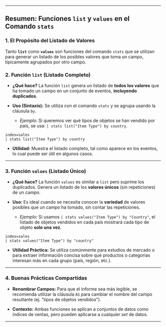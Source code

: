 
---

## Resumen: Funciones `list` y `values` en el Comando `stats`

### 1. El Propósito del Listado de Valores

Tanto **`list`** como **`values`** son funciones del comando `stats` que se utilizan para generar un listado de los posibles valores que toma un campo, típicamente agrupados por otro campo.

### 2. Función `list` (Listado Completo)

- **¿Qué hace?** La función `list` genera un listado de **todos los valores** que ha tomado un campo en un conjunto de eventos, **incluyendo duplicados**.
    
- **Uso (Sintaxis):** Se utiliza con el comando `stats` y se agrupa usando la cláusula `by`.
    
    - _Ejemplo:_ Si queremos ver qué tipos de objetos se han vendido por país, se usa: `| stats list("Item Type") by country`.

```Splunk
index=sales
| stats list("Item Type") by country
```

- **Utilidad:** Muestra el listado completo, tal como aparece en los eventos, lo cual puede ser útil en algunos casos.
    

---

### 3. Función `values` (Listado Único)

- **¿Qué hace?** La función `values` es similar a `list` pero suprime los duplicados. Genera un listado de los **valores únicos** (sin repeticiones) de un campo.
    
- **Uso:** Es ideal cuando se necesita conocer la **variedad** de valores posibles que un campo ha tomado, sin contar las repeticiones.
    
    - _Ejemplo:_ Si usamos `| stats values("Item Type") by "Country"`, el listado de objetos vendidos en cada país mostrará cada tipo de objeto **solo una vez**.

```Splunk
index=sales
| stats values("Item Type") by "country"
```

- **Utilidad Práctica:** Se utiliza comúnmente para estudios de mercado o para extraer información concisa sobre qué productos o categorías interesan más en cada grupo (país, región, etc.).
    

---

### 4. Buenas Prácticas Compartidas

- **Renombrar Campos:** Para que el informe sea más legible, se recomienda utilizar la cláusula `AS` para cambiar el nombre del campo resultante (ej. "tipos de objetos vendidos").
    
- **Contexto:** Ambas funciones se aplican a conjuntos de datos como índices de ventas, pero pueden aplicarse a cualquier _set_ de datos.
    

---
